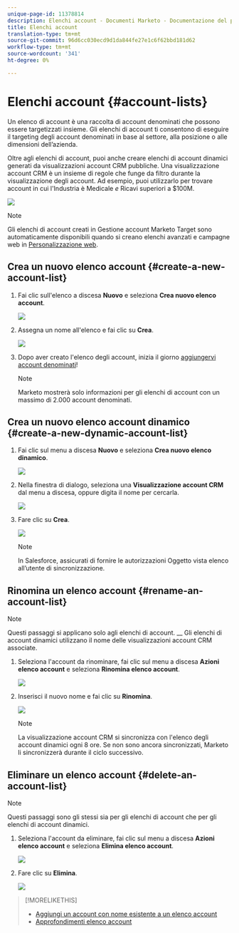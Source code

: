 ```yaml
---
unique-page-id: 11378814
description: Elenchi account - Documenti Marketo - Documentazione del prodotto
title: Elenchi account
translation-type: tm+mt
source-git-commit: 96d6cc030ecd9d1da844fe27e1c6f62bbd181d62
workflow-type: tm+mt
source-wordcount: '341'
ht-degree: 0%

---
```



# Elenchi account {#account-lists}

Un elenco di account è una raccolta di account denominati che possono essere targetizzati insieme. Gli elenchi di account ti consentono di eseguire il targeting degli account denominati in base al settore, alla posizione o alle dimensioni dell’azienda.

Oltre agli elenchi di account, puoi anche creare elenchi di account dinamici generati da visualizzazioni account CRM pubbliche. Una visualizzazione account CRM è un insieme di regole che funge da filtro durante la visualizzazione degli account. Ad esempio, puoi utilizzarlo per trovare account in cui l&#39;Industria è Medicale *e* Ricavi superiori a $100M.

![](assets/one.png)

>[!NOTE]
>
>Gli elenchi di account creati in Gestione account Marketo Target sono automaticamente disponibili quando si creano elenchi avanzati e campagne web in [Personalizzazione web](/help/marketo/product-docs/web-personalization/using-web-segments/web-segments.md).

## Crea un nuovo elenco account {#create-a-new-account-list}

1. Fai clic sull&#39;elenco a discesa **Nuovo** e seleziona **Crea nuovo elenco account**.

   ![](assets/1a.png)

1. Assegna un nome all&#39;elenco e fai clic su **Crea**.

   ![](assets/three-0.png)

1. Dopo aver creato l&#39;elenco degli account, inizia il giorno [aggiungervi account denominati](/help/marketo/product-docs/target-account-management/target/named-accounts/add-an-existing-named-account-to-an-account-list.md)!

   >[!NOTE]
   >
   >Marketo mostrerà solo informazioni per gli elenchi di account con un massimo di 2.000 account denominati.

## Crea un nuovo elenco account dinamico {#create-a-new-dynamic-account-list}

1. Fai clic sul menu a discesa **Nuovo** e seleziona **Crea nuovo elenco dinamico**.

   ![](assets/1.png)

1. Nella finestra di dialogo, seleziona una **Visualizzazione account CRM** dal menu a discesa, oppure digita il nome per cercarla.

   ![](assets/image2017-7-18-9-48-23.png)

1. Fare clic su **Crea**.

   ![](assets/step4.jpg)

   >[!NOTE]
   >
   >In Salesforce, assicurati di fornire le autorizzazioni Oggetto vista elenco all’utente di sincronizzazione.

## Rinomina un elenco account {#rename-an-account-list}

>[!NOTE]
>
>Questi passaggi si applicano solo agli elenchi di account. __ Gli elenchi di account dinamici utilizzano il nome delle visualizzazioni account CRM associate.

1. Seleziona l&#39;account da rinominare, fai clic sul menu a discesa **Azioni elenco account** e seleziona **Rinomina elenco account**.

   ![](assets/three.png)

1. Inserisci il nuovo nome e fai clic su **Rinomina**.

   ![](assets/four.png)

   >[!NOTE]
   >
   >La visualizzazione account CRM si sincronizza con l&#39;elenco degli account dinamici ogni 8 ore. Se non sono ancora sincronizzati, Marketo li sincronizzerà durante il ciclo successivo.

## Eliminare un elenco account {#delete-an-account-list}

>[!NOTE]
>
>Questi passaggi sono gli stessi sia per gli elenchi di account che per gli elenchi di account dinamici.

1. Seleziona l&#39;account da eliminare, fai clic sul menu a discesa **Azioni elenco account** e seleziona **Elimina elenco account**.

   ![](assets/five.png)

1. Fare clic su **Elimina**.

   ![](assets/six.png)

>[!MORELIKETHIS]
>
>* [Aggiungi un account con nome esistente a un elenco account](/help/marketo/product-docs/target-account-management/target/named-accounts/add-an-existing-named-account-to-an-account-list.md)
>* [Approfondimenti elenco account](/help/marketo/product-docs/target-account-management/measure/account-list-insights.md)

